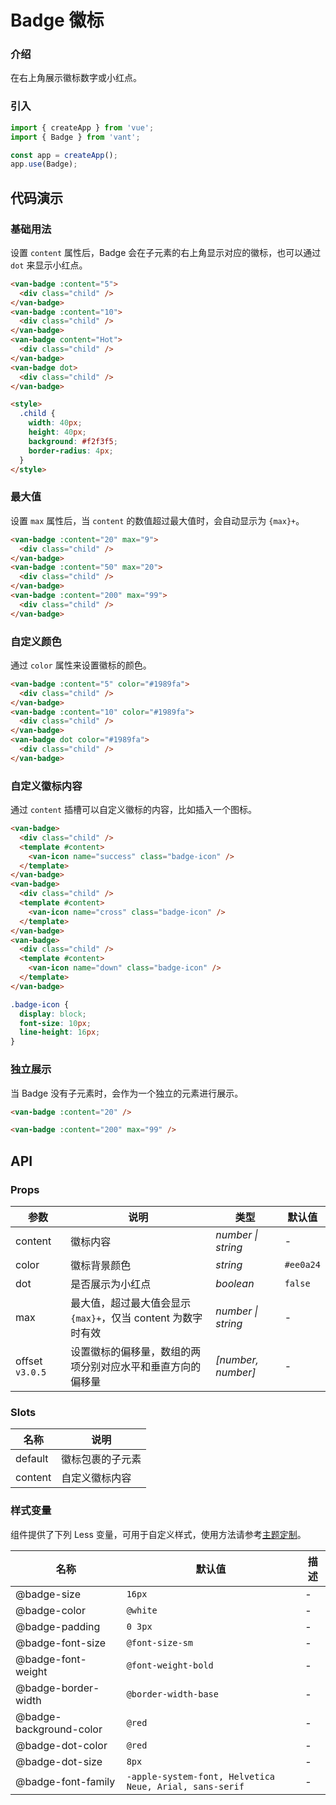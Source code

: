 # Badge 徽标

### 介绍

在右上角展示徽标数字或小红点。

### 引入

```js
import { createApp } from 'vue';
import { Badge } from 'vant';

const app = createApp();
app.use(Badge);
```

## 代码演示

### 基础用法

设置 `content` 属性后，Badge 会在子元素的右上角显示对应的徽标，也可以通过 `dot` 来显示小红点。

```html
<van-badge :content="5">
  <div class="child" />
</van-badge>
<van-badge :content="10">
  <div class="child" />
</van-badge>
<van-badge content="Hot">
  <div class="child" />
</van-badge>
<van-badge dot>
  <div class="child" />
</van-badge>

<style>
  .child {
    width: 40px;
    height: 40px;
    background: #f2f3f5;
    border-radius: 4px;
  }
</style>
```

### 最大值

设置 `max` 属性后，当 `content` 的数值超过最大值时，会自动显示为 `{max}+`。

```html
<van-badge :content="20" max="9">
  <div class="child" />
</van-badge>
<van-badge :content="50" max="20">
  <div class="child" />
</van-badge>
<van-badge :content="200" max="99">
  <div class="child" />
</van-badge>
```

### 自定义颜色

通过 `color` 属性来设置徽标的颜色。

```html
<van-badge :content="5" color="#1989fa">
  <div class="child" />
</van-badge>
<van-badge :content="10" color="#1989fa">
  <div class="child" />
</van-badge>
<van-badge dot color="#1989fa">
  <div class="child" />
</van-badge>
```

### 自定义徽标内容

通过 `content` 插槽可以自定义徽标的内容，比如插入一个图标。

```html
<van-badge>
  <div class="child" />
  <template #content>
    <van-icon name="success" class="badge-icon" />
  </template>
</van-badge>
<van-badge>
  <div class="child" />
  <template #content>
    <van-icon name="cross" class="badge-icon" />
  </template>
</van-badge>
<van-badge>
  <div class="child" />
  <template #content>
    <van-icon name="down" class="badge-icon" />
  </template>
</van-badge>
```

```css
.badge-icon {
  display: block;
  font-size: 10px;
  line-height: 16px;
}
```

### 独立展示

当 Badge 没有子元素时，会作为一个独立的元素进行展示。

```html
<van-badge :content="20" />

<van-badge :content="200" max="99" />
```

## API

### Props

| 参数            | 说明                                                       | 类型               | 默认值    |
|-----------------|----------------------------------------------------------|--------------------|-----------|
| content         | 徽标内容                                                   | _number \| string_ | -         |
| color           | 徽标背景颜色                                               | _string_           | `#ee0a24` |
| dot             | 是否展示为小红点                                           | _boolean_          | `false`   |
| max             | 最大值，超过最大值会显示 `{max}+`，仅当 content 为数字时有效 | _number \| string_ | -         |
| offset `v3.0.5` | 设置徽标的偏移量，数组的两项分别对应水平和垂直方向的偏移量  | _[number, number]_ | -         |

### Slots

| 名称    | 说明             |
|---------|----------------|
| default | 徽标包裹的子元素 |
| content | 自定义徽标内容   |

### 样式变量

组件提供了下列 Less 变量，可用于自定义样式，使用方法请参考[主题定制](#/zh-CN/theme)。

| 名称                    | 默认值                                                  | 描述 |
|-------------------------|---------------------------------------------------------|------|
| @badge-size             | `16px`                                                  | -    |
| @badge-color            | `@white`                                                | -    |
| @badge-padding          | `0 3px`                                                 | -    |
| @badge-font-size        | `@font-size-sm`                                         | -    |
| @badge-font-weight      | `@font-weight-bold`                                     | -    |
| @badge-border-width     | `@border-width-base`                                    | -    |
| @badge-background-color | `@red`                                                  | -    |
| @badge-dot-color        | `@red`                                                  | -    |
| @badge-dot-size         | `8px`                                                   | -    |
| @badge-font-family      | `-apple-system-font, Helvetica Neue, Arial, sans-serif` | -    |
